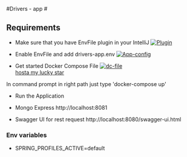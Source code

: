 
#Drivers - app #

## Requirements ##

 - Make sure that you have EnvFile plugin in your IntelliJ
 <a href="https://ibb.co/nR2zf2X"><img src="https://i.ibb.co/rvP4MPB/Plugin.png" alt="Plugin" border="0"></a>
 
 - Enable EnvFile and add drivers-app.env
  <a href="https://ibb.co/G0jw6Sy"><img src="https://i.ibb.co/DtnXJ2h/App-config.png" alt="App-config" border="0"></a>
  
  
 - Get started Docker Compose File 
 <a href="https://ibb.co/L64W7sK"><img src="https://i.ibb.co/Bj8xMYk/dc-file.png" alt="dc-file" border="0"></a><br /><a target='_blank' href='https://imgbb.com/'>hosta my lucky star</a><br />
 
 
In command prompt in right path just type 'docker-compose up'
 
 
 - Run the Application 
 
 - Mongo Express 
  http://localhost:8081
 - Swagger UI for rest request 
   http://localhost:8080/swagger-ui.html
   
   
 

### Env variables ###
 
 - SPRING_PROFILES_ACTIVE=default
